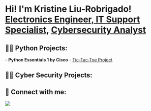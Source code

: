 <h1>Hi! I'm Kristine Liu-Robrigado! <br/><a href="https://www.linkedin.com/in/kliurobrigado/">Electronics Engineer, IT Support Specialist</a>, <a href="https://github.com/kliurobrigado/">Cybersecurity Analyst</a>


<h2>👨‍💻 Python Projects:</h2>
- <b>Python Essentials 1 by Cisco</b>
  -  <a href="https://github.com/kliurobrigado/kliurobrigado/blob/main/tic-tac-toe_project_kliurobrigado.py">Tic-Tac-Toe Project</a>

<h2>👨‍💻 Cyber Security Projects:</h2>
 

<h2> 🤳 Connect with me:</h2>

<a href="https://linkedin.com/in/kliurobrigado"><img src="https://img.shields.io/badge/-LinkedIn-0072b1?&style=for-the-badge&logo=linkedin&logoColor=white" /></a>

<!--
**kliurobrigado/kliurobrigado** is a ✨ _special_ ✨ repository because its `README.md` (this file) appears on your GitHub profile.

Here are some ideas to get you started:

- 🔭 I’m currently working on ...
- 🌱 I’m currently learning ...
- 👯 I’m looking to collaborate on ...
- 🤔 I’m looking for help with ...
- 💬 Ask me about ...
- 📫 How to reach me: ...
- 😄 Pronouns: ...
- ⚡ Fun fact: ...
-->

